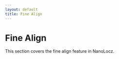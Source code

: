 ```yaml
---
layout: default
title: Fine Align
---
```


# Fine Align

This section covers the fine align feature in NanoLocz.
